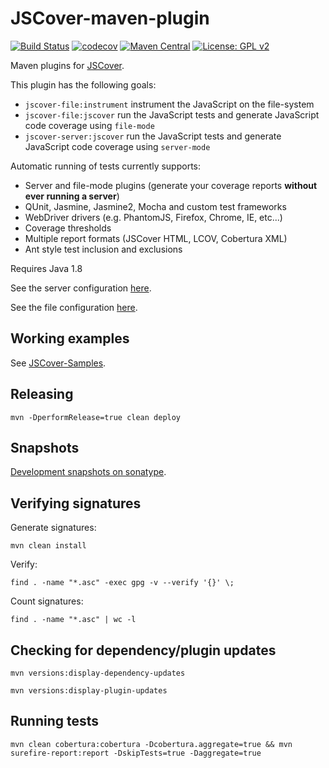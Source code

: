 JSCover-maven-plugin
====================
[![Build Status](https://github.com/tntim96/JSCover-maven-plugin/workflows/Java-CI/badge.svg)](https://github.com/tntim96/JSCover-maven-plugin/actions?query=workflow%3A%22Java-CI%22)
[![codecov](https://codecov.io/gh/tntim96/JSCover-maven-plugin/branch/master/graph/badge.svg)](https://codecov.io/gh/tntim96/JSCover-maven-plugin)
[![Maven Central](https://maven-badges.herokuapp.com/maven-central/com.github.tntim96/jscover-maven-plugin/badge.svg)](https://maven-badges.herokuapp.com/maven-central/com.github.tntim96/jscover-maven-plugin)
[![License: GPL v2](https://img.shields.io/badge/License-GPL%20v2-green.svg)](https://www.gnu.org/licenses/old-licenses/gpl-2.0.en.html)

Maven plugins for [JSCover](http://tntim96.github.io/JSCover/).

This plugin has the following goals:
* `jscover-file:instrument` instrument the JavaScript on the file-system
* `jscover-file:jscover` run the JavaScript tests and generate JavaScript code coverage using `file-mode`
* `jscover-server:jscover` run the JavaScript tests and generate JavaScript code coverage using `server-mode`

Automatic running of tests currently supports:
* Server and file-mode plugins (generate your coverage reports **without ever running a server**)
* QUnit, Jasmine, Jasmine2, Mocha and custom test frameworks
* WebDriver drivers (e.g. PhantomJS, Firefox, Chrome, IE, etc...)
* Coverage thresholds
* Multiple report formats (JSCover HTML, LCOV, Cobertura XML)
* Ant style test inclusion and exclusions

Requires Java 1.8

See the server configuration
[here](https://github.com/tntim96/JSCover-maven-plugin/tree/master/plugin-parent/server).

See the file configuration
[here](https://github.com/tntim96/JSCover-maven-plugin/tree/master/plugin-parent/file-system).

## Working examples

See [JSCover-Samples](https://github.com/tntim96/JSCover-Samples).


## Releasing

`mvn -DperformRelease=true clean deploy`

## Snapshots

[Development snapshots on sonatype](https://oss.sonatype.org/content/repositories/snapshots/com/github/tntim96/).

## Verifying signatures
Generate signatures:

`mvn clean install`

Verify:

`find . -name "*.asc" -exec gpg -v --verify '{}' \;`

Count signatures:

`find . -name "*.asc" | wc -l`

## Checking for dependency/plugin updates

`mvn versions:display-dependency-updates`

`mvn versions:display-plugin-updates`

## Running tests

`mvn clean cobertura:cobertura -Dcobertura.aggregate=true && mvn surefire-report:report -DskipTests=true -Daggregate=true`
